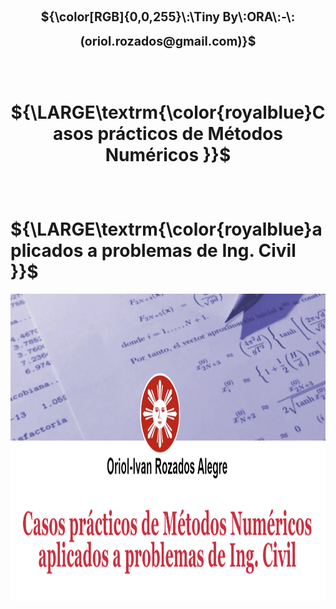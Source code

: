 <p align='center'> 
<h1 align="center"><sub><sup>${\color[RGB]{0,0,255}\:\Tiny By\:ORA\:-\:(oriol.rozados@gmail.com)}$</sup></sub></h1>
</p>
<br>
<h1>  
  <p align="center">
  ${\LARGE\textrm{\color{royalblue}Casos prácticos de Métodos Numéricos }}$ 
  </p>
</h1>  

<br> 
<p align='center'> 
  <h1>
    ${\LARGE\textrm{\color{royalblue}aplicados a problemas de Ing. Civil }}$ 
  </h1>
</p>

<p align='center'><img src="src/assets/img/logo.png" style="width:30cm;height:13cm" alt="Volumenes" /></p>
</p>
 
